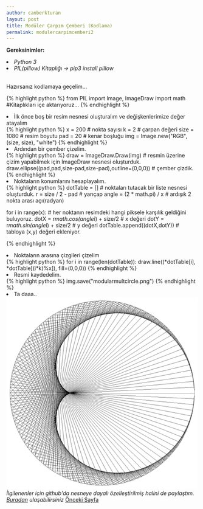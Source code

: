 ```yaml
---
author: canberkturan
layout: post
title: Modüler Çarpım Çemberi (Kodlama)
permalink: modulercarpimcemberi2
---
```


<b>Gereksinimler:</b><br>
<li><i>Python 3</i></li>
<li><i>PIL(pillow) Kitaplığı -> pip3 install pillow</i></li><br>
<p>Hazırsanız kodlamaya geçelim...</p>

{% highlight python %}
from PIL import Image, ImageDraw
import math
#Kitaplıkları içe aktarıyoruz...
{% endhighlight %}

<li>İlk önce boş bir resim nesnesi oluşturalım ve değişkenlerimize değer atayalım</li>
{% highlight python %}
x = 200 # nokta sayısı
k = 2 # çarpan değeri
size = 1080 # resim boyutu
pad = 20 # kenar boşluğu
img = Image.new("RGB", (size, size), "white")
{% endhighlight %}
<li>Ardından bir çember çizelim.</li>
{% highlight python %}
draw = ImageDraw.Draw(img) # resmin üzerine çizim yapabilmek için ImageDraw nesnesi oluşturduk.
draw.ellipse((pad,pad,size-pad,size-pad),outline=(0,0,0)) # çember çizdik.
{% endhighlight %}
<li>Noktaların konumlarını hesaplayalım.</li>
{% highlight python %} 
dotTable = [] # noktaları tutacak bir liste nesnesi oluşturduk.
r = size / 2 - pad # yarıçap
angle = (2 * math.pi) / x # ardışık 2 nokta arası açı(radyan)
    
for i in range(x): # her noktanın resimdeki hangi piksele karşılık geldiğini buluyoruz.
    dotX = r*math.cos(angle*i) + size/2 # x değeri
    dotY = r*math.sin(angle*i) + size/2 # y değeri
    dotTable.append((dotX,dotY)) # tabloya (x,y) değeri ekleniyor.
    
{% endhighlight %}
<li>Noktaların arasına çizgileri çizelim</li>
{% highlight python %}
for i in range(len(dotTable)):
    draw.line((*dotTable[i], *dotTable[(i*k)%x]), fill=(0,0,0))
{% endhighlight %}
<li>Resmi kaydedelim.</li>
{% highlight python %}
img.save("modularmultcircle.png")
{% endhighlight %}
<li>Ta daaa..</li>
<img src="/assets/modmultcircle.png"/>
<i>İlgilenenler için github'da nesneye dayalı özelleştirilmiş halini de paylaştım. <a href="https://github.com/canberkturan/PythonProjects/blob/master/ModularMultiplicationCircle.py">Buradan</a> ulaşabilirsiniz</i>
<a href="/modulercarpimcemberi">Önceki Sayfa</a>
